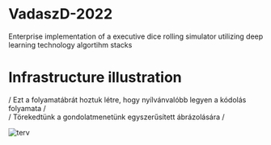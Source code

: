 # VadaszD-2022
Enterprise implementation of a executive dice rolling simulator utilizing deep learning technology algortihm stacks

# Infrastructure illustration
/ Ezt a folyamatábrát hoztuk létre, hogy nyílvánvalóbb legyen a kódolás folyamata /<br>
/ Törekedtünk a gondolatmenetünk egyszerűsített ábrázolására /

![terv](https://user-images.githubusercontent.com/51777983/162534968-24c6b34f-0815-4ab3-9705-7f17264f5469.png)
